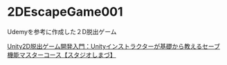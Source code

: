 # 2DEscapeGame001
Udemyを参考に作成した２D脱出ゲーム

[Unity2D脱出ゲーム開発入門：Unityインストラクターが基礎から教えるセーブ機能マスターコース【スタジオしまづ】](https://www.udemy.com/course/unity2d_escape/)
